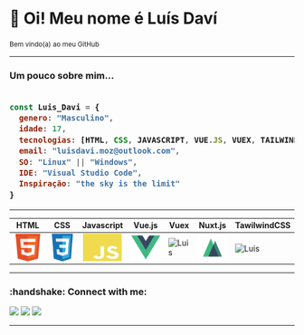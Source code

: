 
<h1 >👋 Oi! Meu nome é Luís Daví</h1>

<small>Bem vindo(a) ao meu GitHub</small>

---

<h3>
  
  Um pouco sobre mim...
```js

const Luis_Davi = {
  genero: "Masculino",
  idade: 17,
  tecnologias: [HTML, CSS, JAVASCRIPT, VUE.JS, VUEX, TAILWINDCSS],
  email: "luisdavi.moz@outlook.com",
  SO: "Linux" || "Windows",
  IDE: "Visual Studio Code",
  Inspiração: "the sky is the limit"
}

```
</h3>

---

HTML | CSS | Javascript | Vue.js | Vuex | Nuxt.js | TawilwindCSS| 
-----|-----|------------|--------|------|---------|-------------|
<img align="center" alt="Luis" height="50" width="70" src="https://raw.githubusercontent.com/devicons/devicon/master/icons/html5/html5-original.svg"> | <img align="center" alt="Luis" height="50" width="70" src="https://raw.githubusercontent.com/devicons/devicon/master/icons/css3/css3-original.svg"> | <img align="center" alt="Luis" height="50" width="70" src="https://raw.githubusercontent.com/devicons/devicon/master/icons/javascript/javascript-plain.svg"> | <img align="center" alt="Luis" height="50" width="70" src="https://raw.githubusercontent.com/devicons/devicon/master/icons/vuejs/vuejs-original.svg"> |<img align="center" alt="Luis" height="50" width="60" src="https://i.imgur.com/Xh2moMC.png"> | <img align="center" alt="Luis" height="50" width="60" src="./nuxt.png"> | <img align="center" alt="Luis" height="50" width="60" src="https://raw.githubusercontent.com/Luis-Davi2504/clone-clubhouse/main/src/assets/tailwindcss.png"> 

---
                                                                                                   
<h3 >:handshake: Connect with me:</h3>
                  
<p >
  <a href="https://www.linkedin.com/in/lu%C3%ADs-dav%C3%AD-rebou%C3%A7as-0778b421a/"><img src="https://img.shields.io/badge/LinkedIn-0077B5?style=for-the-badge&logo=linkedin&logoColor=white"></img></a>     
  <a href="https://www.instagram.com/luis.davi2504/"><img src="https://img.shields.io/badge/Instagram-E4405F?style=for-the-badge&logo=instagram&logoColor=white"></img></a>        
  <a href="mailto:luisdavi.moz@outlook.com"><img src="https://img.shields.io/badge/_Outlook-0078D4?style=for-the-badge&logo=microsoft-outlook&logoColor=white"></img></a>
</p>                                                                                                             

---
